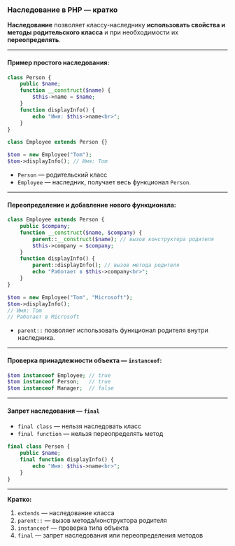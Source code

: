 ### Наследование в PHP — кратко

**Наследование** позволяет классу-наследнику **использовать свойства и методы родительского класса** и при необходимости их **переопределять**.

---

#### Пример простого наследования:

```php
class Person {
    public $name;
    function __construct($name) {
        $this->name = $name;
    }
    function displayInfo() {
        echo "Имя: $this->name<br>";
    }
}

class Employee extends Person {}

$tom = new Employee("Tom");
$tom->displayInfo(); // Имя: Tom
```

- `Person` — родительский класс
- `Employee` — наследник, получает весь функционал `Person`.

---

#### Переопределение и добавление нового функционала:

```php
class Employee extends Person {
    public $company;
    function __construct($name, $company) {
        parent::__construct($name); // вызов конструктора родителя
        $this->company = $company;
    }
    function displayInfo() {
        parent::displayInfo(); // вызов метода родителя
        echo "Работает в $this->company<br>";
    }
}

$tom = new Employee("Tom", "Microsoft");
$tom->displayInfo();
// Имя: Tom
// Работает в Microsoft
```

- `parent::` позволяет использовать функционал родителя внутри наследника.
    

---

#### Проверка принадлежности объекта — `instanceof`:

```php
$tom instanceof Employee; // true
$tom instanceof Person;   // true
$tom instanceof Manager;  // false
```

---

#### Запрет наследования — `final`

- `final class` — нельзя наследовать класс
- `final function` — нельзя переопределять метод

```php
final class Person { 
    public $name;
    final function displayInfo() {
        echo "Имя: $this->name<br>";
    }
}
```

---

**Кратко:**

1. `extends` — наследование класса
2. `parent::` — вызов метода/конструктора родителя
3. `instanceof` — проверка типа объекта
4. `final` — запрет наследования или переопределения методов